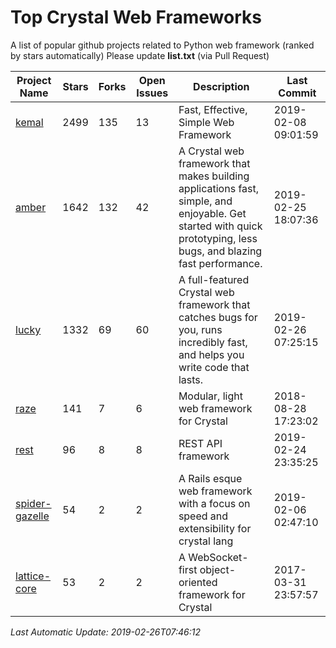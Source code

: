 # Top Crystal Web Frameworks
A list of popular github projects related to Python web framework (ranked by stars automatically)
Please update **list.txt** (via Pull Request)

| Project Name | Stars | Forks | Open Issues | Description | Last Commit |
| ------------ | ----- | ----- | ----------- | ----------- | ----------- |
| [kemal](https://github.com/kemalcr/kemal) | 2499 | 135 | 13 | Fast, Effective, Simple Web Framework | 2019-02-08 09:01:59 |
| [amber](https://github.com/amberframework/amber) | 1642 | 132 | 42 | A Crystal web framework that makes building applications fast, simple, and enjoyable. Get started with quick prototyping, less bugs, and blazing fast performance. | 2019-02-25 18:07:36 |
| [lucky](https://github.com/luckyframework/lucky) | 1332 | 69 | 60 | A full-featured Crystal web framework that catches bugs for you, runs incredibly fast, and helps you write code that lasts. | 2019-02-26 07:25:15 |
| [raze](https://github.com/samueleaton/raze) | 141 | 7 | 6 | Modular, light web framework for Crystal | 2018-08-28 17:23:02 |
| [rest](https://github.com/onyxframework/rest) | 96 | 8 | 8 | REST API framework | 2019-02-24 23:35:25 |
| [spider-gazelle](https://github.com/spider-gazelle/spider-gazelle) | 54 | 2 | 2 | A Rails esque web framework with a focus on speed and extensibility for crystal lang | 2019-02-06 02:47:10 |
| [lattice-core](https://github.com/jasonl99/lattice-core) | 53 | 2 | 2 | A WebSocket-first object-oriented framework for Crystal | 2017-03-31 23:57:57 |

*Last Automatic Update: 2019-02-26T07:46:12*